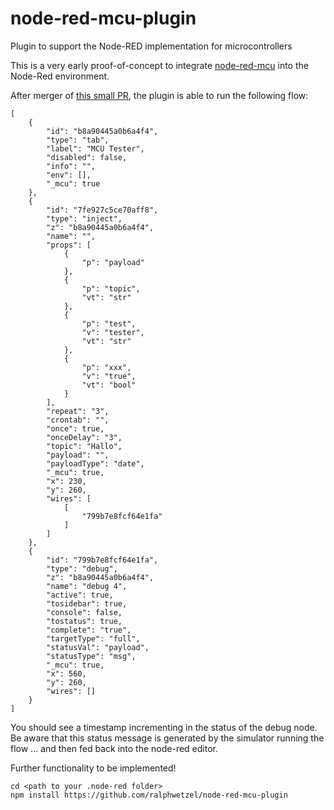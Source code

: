 # node-red-mcu-plugin
Plugin to support the Node-RED implementation for microcontrollers

This is a very early proof-of-concept to integrate [node-red-mcu](https://github.com/phoddie/node-red-mcu) into the Node-Red environment.

After merger of [this small PR](https://github.com/phoddie/node-red-mcu/pull/15), the plugin is able to run the following flow:

```
[
    {
        "id": "b8a90445a0b6a4f4",
        "type": "tab",
        "label": "MCU Tester",
        "disabled": false,
        "info": "",
        "env": [],
        "_mcu": true
    },
    {
        "id": "7fe927c5ce70aff8",
        "type": "inject",
        "z": "b8a90445a0b6a4f4",
        "name": "",
        "props": [
            {
                "p": "payload"
            },
            {
                "p": "topic",
                "vt": "str"
            },
            {
                "p": "test",
                "v": "tester",
                "vt": "str"
            },
            {
                "p": "xxx",
                "v": "true",
                "vt": "bool"
            }
        ],
        "repeat": "3",
        "crontab": "",
        "once": true,
        "onceDelay": "3",
        "topic": "Hallo",
        "payload": "",
        "payloadType": "date",
        "_mcu": true,
        "x": 230,
        "y": 260,
        "wires": [
            [
                "799b7e8fcf64e1fa"
            ]
        ]
    },
    {
        "id": "799b7e8fcf64e1fa",
        "type": "debug",
        "z": "b8a90445a0b6a4f4",
        "name": "debug 4",
        "active": true,
        "tosidebar": true,
        "console": false,
        "tostatus": true,
        "complete": "true",
        "targetType": "full",
        "statusVal": "payload",
        "statusType": "msg",
        "_mcu": true,
        "x": 560,
        "y": 260,
        "wires": []
    }
]
```

You should see a timestamp incrementing in the status of the debug node.
Be aware that this status message is generated by the simulator running the flow ... and then fed back into the node-red editor.

Further functionality to be implemented!

```
cd <path to your .node-red folder>
npm install https://github.com/ralphwetzel/node-red-mcu-plugin
```